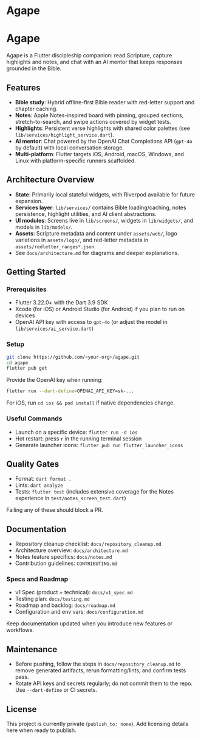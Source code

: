 # Agape

# Agape

Agape is a Flutter discipleship companion: read Scripture, capture highlights and notes, and chat with an AI mentor that keeps responses grounded in the Bible.

## Features

- **Bible study**: Hybrid offline-first Bible reader with red-letter support and chapter caching.
- **Notes**: Apple Notes-inspired board with pinning, grouped sections, stretch-to-search, and swipe actions covered by widget tests.
- **Highlights**: Persistent verse highlights with shared color palettes (see `lib/services/highlight_service.dart`).
- **AI mentor**: Chat powered by the OpenAI Chat Completions API (`gpt-4o` by default) with local conversation storage.
- **Multi-platform**: Flutter targets iOS, Android, macOS, Windows, and Linux with platform-specific runners scaffolded.

## Architecture Overview

- **State**: Primarily local stateful widgets, with Riverpod available for future expansion.
- **Services layer**: `lib/services/` contains Bible loading/caching, notes persistence, highlight utilities, and AI client abstractions.
- **UI modules**: Screens live in `lib/screens/`, widgets in `lib/widgets/`, and models in `lib/models/`.
- **Assets**: Scripture metadata and content under `assets/web/`, logo variations in `assets/logo/`, and red-letter metadata in `assets/redletter_ranges*.json`.
- See `docs/architecture.md` for diagrams and deeper explanations.

## Getting Started

### Prerequisites

- Flutter 3.22.0+ with the Dart 3.9 SDK
- Xcode (for iOS) or Android Studio (for Android) if you plan to run on devices
- OpenAI API key with access to `gpt-4o` (or adjust the model in `lib/services/ai_service.dart`)

### Setup

```bash
git clone https://github.com/<your-org>/agape.git
cd agape
flutter pub get
```

Provide the OpenAI key when running:

```bash
flutter run --dart-define=OPENAI_API_KEY=sk-...
```

For iOS, run `cd ios && pod install` if native dependencies change.

### Useful Commands

- Launch on a specific device: `flutter run -d ios`
- Hot restart: press `r` in the running terminal session
- Generate launcher icons: `flutter pub run flutter_launcher_icons`

## Quality Gates

- Format: `dart format .`
- Lints: `dart analyze`
- Tests: `flutter test` (includes extensive coverage for the Notes experience in `test/notes_screen_test.dart`)

Failing any of these should block a PR.

## Documentation

- Repository cleanup checklist: `docs/repository_cleanup.md`
- Architecture overview: `docs/architecture.md`
- Notes feature specifics: `docs/notes.md`
- Contribution guidelines: `CONTRIBUTING.md`

### Specs and Roadmap

- v1 Spec (product + technical): `docs/v1_spec.md`
- Testing plan: `docs/testing.md`
- Roadmap and backlog: `docs/roadmap.md`
- Configuration and env vars: `docs/configuration.md`

Keep documentation updated when you introduce new features or workflows.

## Maintenance

- Before pushing, follow the steps in `docs/repository_cleanup.md` to remove generated artifacts, rerun formatting/lints, and confirm tests pass.
- Rotate API keys and secrets regularly; do not commit them to the repo. Use `--dart-define` or CI secrets.

## License

This project is currently private (`publish_to: none`). Add licensing details here when ready to publish.
